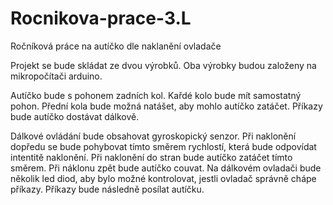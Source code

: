 # Rocnikova-prace-3.L
Ročníková práce na autíčko dle naklanění ovladače

Projekt se bude skládat ze dvou výrobků.
Oba výrobky budou založeny na mikropočítači arduino.

Autíčko bude s pohonem zadních kol. Kařdé kolo bude mít samostatný pohon. Přední kola bude možná natášet, aby mohlo autíčko zatáčet. Příkazy bude autíčko dostávat dálkově.

Dálkové ovládání bude obsahovat gyroskopický senzor. 
Při naklonění dopředu se bude pohybovat tímto směrem rychlostí, která bude odpovídat intentitě naklonění.
Při naklonění do stran bude autíčko zatáčet tímto směrem. Při náklonu zpět bude autíčko couvat. 
Na dálkovém ovladači bude několik led diod, aby bylo možné kontrolovat, jestli ovladač správně chápe příkazy.
Příkazy bude následně posílat autíčku.

